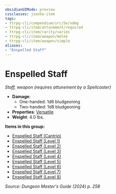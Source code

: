 ```yaml
---
obsidianUIMode: preview
cssclasses: json5e-item
tags:
- ttrpg-cli/compendium/src/5e/xdmg
- ttrpg-cli/item/attunement/required
- ttrpg-cli/item/rarity/varies
- ttrpg-cli/item/weapon/melee
- ttrpg-cli/item/weapon/simple
aliases: 
- "Enspelled Staff"
---
```

# Enspelled Staff
*Staff, weapon (requires attunement by a Spellcaster)*  


- **Damage**:
  - One-handed: 1d6 bludgeoning
  - Two-handed: 1d8 bludgeoning
- **Properties**: [Versatile](Misc%20Files/CLI/rules/item-properties.md#Versatile)
- **Weight**: 4.0 lbs.

**Items in this group:**

- [Enspelled Staff (Cantrip)](Misc%20Files/CLI/compendium/items/enspelled-staff-cantrip-xdmg.md)
- [Enspelled Staff (Level 1)](Misc%20Files/CLI/compendium/items/enspelled-staff-level-1-xdmg.md)
- [Enspelled Staff (Level 2)](Misc%20Files/CLI/compendium/items/enspelled-staff-level-2-xdmg.md)
- [Enspelled Staff (Level 3)](Misc%20Files/CLI/compendium/items/enspelled-staff-level-3-xdmg.md)
- [Enspelled Staff (Level 4)](Misc%20Files/CLI/compendium/items/enspelled-staff-level-4-xdmg.md)
- [Enspelled Staff (Level 5)](Misc%20Files/CLI/compendium/items/enspelled-staff-level-5-xdmg.md)
- [Enspelled Staff (Level 6)](Misc%20Files/CLI/compendium/items/enspelled-staff-level-6-xdmg.md)
- [Enspelled Staff (Level 7)](Misc%20Files/CLI/compendium/items/enspelled-staff-level-7-xdmg.md)
- [Enspelled Staff (Level 8)](Misc%20Files/CLI/compendium/items/enspelled-staff-level-8-xdmg.md)

*Source: Dungeon Master's Guide (2024) p. 258*